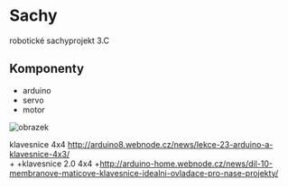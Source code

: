 ﻿# Sachy 
robotické sachyprojekt 3.C


## Komponenty

* arduino
* servo
* motor
 
![obrazek](http://digipak.org/zencart/images/ArduinoLeonardo.jpg)

klavesnice 4x4
 http://arduino8.webnode.cz/news/lekce-23-arduino-a-klavesnice-4x3/		 
+
+klavesnice 2.0  4x4
+http://arduino-home.webnode.cz/news/dil-10-membranove-maticove-klavesnice-idealni-ovladace-pro-nase-projekty/
